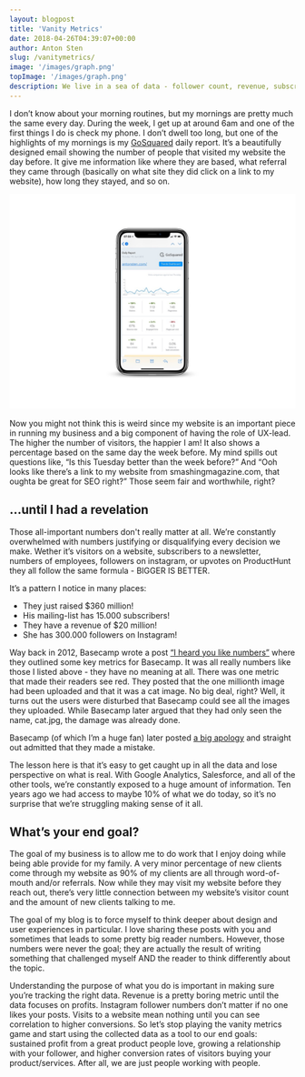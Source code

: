 ```yaml
---
layout: blogpost
title: 'Vanity Metrics'
date: 2018-04-26T04:39:07+00:00
author: Anton Sten
slug: /vanitymetrics/
image: '/images/graph.png'
topImage: '/images/graph.png'
description: We live in a sea of data - follower count, revenue, subscribers, website visits. What if I told you they are just Vanity Metrics and don't mean much?
---
```


I don’t know about your morning routines, but my mornings are pretty much the same every day. During the week, I get up at around 6am and one of the first things I do is check my phone. I don’t dwell too long, but one of the highlights of my mornings is my [GoSquared](https://www.gosquared.com) daily report. It’s a beautifully designed email showing the number of people that visited my website the day before. It give me information like where they are based, what referral they came through (basically on what site they did click on a link to my website), how long they stayed, and so on. 

![iPhone with GoSquared](/images/gosquared.jpg)

Now you might not think this is weird since my website is an important piece in running my business and a big component of having the role of UX-lead. The higher the number of visitors, the happier I am! It also shows a percentage based on the same day the week before. My mind spills out questions like, “Is this Tuesday better than the week before?” And “Ooh looks like there’s a link to my website from smashingmagazine.com, that oughta be great for SEO right?” Those seem fair and worthwhile, right?

## …until I had a revelation
Those all-important numbers don't really matter at all. We’re constantly overwhelmed with numbers justifying or disqualifying every decision we make. Wether it’s visitors on a website, subscribers to a newsletter, numbers of employees, followers on instagram, or upvotes on ProductHunt they all follow the same formula - BIGGER IS BETTER. 

It’s a pattern I notice in many places:
- They just raised $360 million! 
- His mailing-list has 15.000 subscribers!
- They have a revenue of $20 million! 
- She has 300.000 followers on Instagram!

Way back in 2012, Basecamp wrote a post [“I heard you like numbers”](https://signalvnoise.com/posts/3076-i-heard-you-like-numbers) where they outlined some key metrics for Basecamp. It was all really numbers like those I listed above - they have no meaning at all. There was one metric that made their readers see red. They posted that the one millionth image had been uploaded and that it was a cat image. No big deal, right? Well, it turns out the users were disturbed that Basecamp could see all the images they uploaded. While Basecamp later argued that they had only seen the name, cat.jpg, the damage was already done. 

Basecamp (of which I’m a huge fan) later posted [a big apology](https://signalvnoise.com/posts/3078-trust-is-fragile) and straight out admitted that they made a mistake. 

The lesson here is that it’s easy to get caught up in all the data and lose perspective on what is real. With Google Analytics, Salesforce, and all of the other tools, we’re constantly exposed to a huge amount of information. Ten years ago we had access to maybe 10% of what we do today, so it’s no surprise that we’re struggling making sense of it all. 

## What’s your end goal?
The goal of my business is to allow me to do work that I enjoy doing while being able provide for my family. A very minor percentage of new clients come through my website as 90% of my clients are all through word-of-mouth and/or referrals. Now while they may visit my website before they reach out, there’s very little connection between my website’s visitor count and the amount of new clients talking to me. 

The goal of my blog is to force myself to think deeper about design and user experiences in particular. I love sharing these posts with you and sometimes that leads to some pretty big reader numbers. However, those numbers were never the goal; they are actually the result of writing something that challenged myself AND the reader to think differently about the topic. 

Understanding the purpose of what you do is important in making sure you’re tracking the right data. Revenue is a pretty boring metric until the data focuses on profits. Instagram follower numbers don’t matter if no one likes your posts. Visits to a website mean nothing until you can see correlation to higher conversions. So let’s stop playing the vanity metrics game and start using the collected data as a tool to our end goals: sustained profit from a great product people love, growing a relationship with your follower, and higher conversion rates of visitors buying your product/services.  After all, we are just people working with people. 
